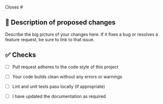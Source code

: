 <!-- If this pull request closes an issue, please mention the issue number below -->
Closes # <!-- Issue # here -->

## 📑 Description of proposed changes
Describe the big picture of your changes here. If it fixes a bug or resolves a feature request, be sure to link to that issue.

## ✅ Checks

- [ ] Pull request adheres to the code style of this project
- [ ] Your code builds clean without any errors or warnings
- [ ] Lint and unit tests pass locally (if appropriate)
- [ ] I have updated the documentation as required

